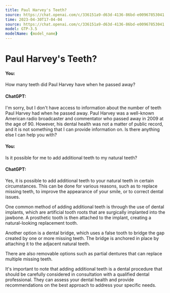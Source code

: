 ```yaml
---
title: Paul Harvey's Teeth?
source: https://chat.openai.com/c/336151a9-d63d-4136-86bd-e00967853041
time: 2023-04-30T17-04-04
source: https://chat.openai.com/c/336151a9-d63d-4136-86bd-e00967853041
model: GTP-3.5
modelName: {model_name}
---
```


# Paul Harvey's Teeth?

#### You:
How many teeth did Paul Harvey have when he passed away?

#### ChatGPT:
I'm sorry, but I don't have access to information about the number of teeth Paul Harvey had when he passed away. Paul Harvey was a well-known American radio broadcaster and commentator who passed away in 2009 at the age of 90. However, his dental health was not a matter of public record, and it is not something that I can provide information on. Is there anything else I can help you with?


#### You:
Is it possible for me to add additional teeth to my natural teeth?

#### ChatGPT:
Yes, it is possible to add additional teeth to your natural teeth in certain circumstances. This can be done for various reasons, such as to replace missing teeth, to improve the appearance of your smile, or to correct dental issues.

One common method of adding additional teeth is through the use of dental implants, which are artificial tooth roots that are surgically implanted into the jawbone. A prosthetic tooth is then attached to the implant, creating a natural-looking replacement tooth.

Another option is a dental bridge, which uses a false tooth to bridge the gap created by one or more missing teeth. The bridge is anchored in place by attaching it to the adjacent natural teeth.

There are also removable options such as partial dentures that can replace multiple missing teeth.

It's important to note that adding additional teeth is a dental procedure that should be carefully considered in consultation with a qualified dental professional. They can assess your dental health and provide recommendations on the best approach to address your specific needs.
